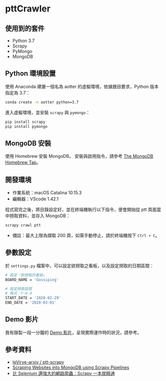 # pttCrawler

## 使用到的套件
- Python 3.7
- Scrapy
- PyMongo
- MongoDB

## Python 環境設置
使用 Anaconda 建置一個名為 aotter 的虛擬環境，依據題目要求，Python 版本指定為 3.7：
```bash
conda create -n aotter python=3.7
```

進入虛擬環境，並安裝 `scrapy` 與 `pymongo`：
```bash
pip install scrapy
pip install pymongo
```

## MongoDB 安裝
使用 Homebrew 安裝 MongoDB，
安裝與啟用指令，請參考 [The MongoDB Homebrew Tap](https://github.com/mongodb/homebrew-brew)。

## 開發環境
- 作業系統：macOS Catalina 10.15.3
- 編輯器：VScode 1.42.1

程式寫完之後，將目錄設定好，並在終端機執行以下指令，便會開始從 ptt 頁面當中撈取資料，並存入 MongoDB：
```bash
scrapy crawl ptt
```
- 備註：最大上限為擷取 200 頁，如需手動停止，請於終端機按下 `Ctrl + C`。

## 參數設定
於 `settings.py` 檔案中，可以設定欲撈取之看板，以及設定撈取的日期區間：
```bash
# 設定「欲撈取的看板」
BOARD_NAME = 'Gossiping'

# 設定撈取區間
# 格式：Y-m-d
START_DATE = '2020-02-29'
END_DATE = '2020-03-01'
```

## Demo 影片
我有錄製一段一分鐘的 [Demo 影片](https://youtu.be/u_8_h_oSHsk)，呈現實際運作時的狀況，請參考。

## 參考資料
- [leVirve-arxiv / ptt-scrapy](https://github.com/leVirve-arxiv/ptt-scrapy)
- [Scraping Websites into MongoDB using Scrapy Pipelines](https://alysivji.github.io/mongodb-pipelines-in-scrapy.html)
- [比 Selenium 還強大的網路爬蟲：Scrapy 一本就精通](https://www.tenlong.com.tw/products/9789863796619)
